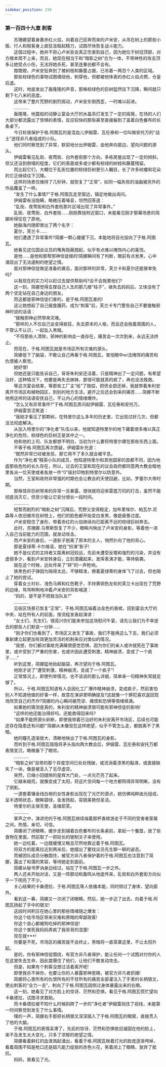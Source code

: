 ```yaml
---
sidebar_position: 236
---
```

### 第一百四十九章 刺客  


　　苏珊娜望着身裹赤红火焰，向着自己狂奔而来的卢米安，从吊在树上的那些小贩、行人和租客身上疯狂汲取起精力，试图尽快恢复战斗能力。  
　　这個过程中，她并不担心卢米安会真正伤害到自己，因为她位于树冠顶部，对方根本爬不上来，而且，她现在相当于和“暗影之树”合为一体，不带神性的攻击顶多让她受点小伤，无法将她杀死，甚至连重创都不会有。  
　　蹬蹬蹬，卢米安狂奔到了被树枝和藤蔓占据，已吊着一两百个人类的区域。  
　　那些棕绿色的事物试图缠绕他，刺穿他，但都被他体表的赤红火焰点燃，仓皇后退。  
　　这时，地底发出了轰隆隆的声音，那株棕绿色的巨树猛然往下沉降，瞬间就只剩下七八米的高度。  
　　这带来了整片荒野的剧烈摇动，卢米安东倒西歪，一时难以前进。  
　　…………  
　　轰隆隆，地震般的动静让宴会大厅的水晶吊灯发生了一定的摇晃，在场的人们大部分都流露出了惊惧的表情，反应较快的那些甚至直接躲到了盖着白色餐布的长条桌下。  
　　今日轮值保护于格.阿图瓦的是混血儿伊姆雷、瓦伦泰和一位叫做安托万的“战士”途径非凡者组成的小队。  
　　他们同时察觉到了异常，默契地分出伊姆雷，由他奔向窗边，望向问题的源头。  
　　伊姆雷看见乱街、夜莺街、白外套街那个方向，多栋房屋出现了一定的倾斜，但又还没到倒塌的程度，它们的表面或多或少都有棕绿的树枝和藤蔓残留。  
　　而比起它们，大概位于乱街位置的棕绿巨树更引人瞩目，长了许多树瘤和花朵的它正继续往下沉降。  
　　这样的场景仅维持了几秒钟，就恢复了“正常”，如同一幅失败的油画被另外的作品覆盖了一样。  
　　“发生了什么事情?”于格.阿图瓦走至窗边，镇定地做出询问。  
　　伊姆雷有没隐瞒，略微压着嗓音，坦然回答道：  
　　“乱街、夜莺街和白外套街那片区域出现了异常事件。”  
　　乱街、夜莺街、白外套街……刚刚靠拢附近窗口，未能看见刚才那幕场景的简娜听得怔在了原地。  
　　她脑海内随即冒出了两个名字：  
　　夏尔，芙兰卡……  
　　他们遭遇了异常事件?简娜一颗心缓缓下沉，本能地将目光投向了于格.阿图瓦。  
　　她看见这位国会议员的嘴角隐蔽翘起，似乎有点难以掩饰内心的喜悦。  
　　是他……是他和那帮邪神信徒做的!简娜瞬间有了判断，眼前有点发黑，心中涌现出了无法遏制的绝望之情。  
　　面对邪神信徒做足准备的袭击，面对那样的异常，芙兰卡和夏尔还能够幸免吗?  
　　以我现在的实力可以赶过去提供帮助吗?会不会拖累他们?  
　　这一刻，简娜觉得支撑自己人生的那几根“柱子”，继失去妈妈后，又快没有了两个坚定站在自己身边的朋友。  
　　而这都是邪神信徒们害的，是于格.阿图瓦害的!  
　　这让她想起了自己服食魔药，成为“刺客”后，芙兰卡专门警告自己不要接触邪神时说的话语：  
　　“接触邪神必然带来灾难。  
　　“那样的人不仅自己会变得疯狂，失去原本的人格，而且还会拖着周围的人，不管认不认识，一起坠入黑暗。  
　　“不将那些人清除，邪神的影响会一直存在，痛苦会一次次到来，永远无法终止。  
　　而现在，于格.阿图瓦就是市场区所有灾难的源头。  
　　简娜低下了脑袋，不敢让自己再看于格.阿图瓦，害怕眼中wi法掩饰的痛苦和仇恨被人察觉。  
　　她好恨!  
　　但她还是只能告诉自己，哥哥朱利安还活着，只是精神出了一定问题，有希望治好，这种情况下，他要是再失去妹妹，那很可能就真的疯了，再也没法挽救。  
　　等这次宴会结束，等那些工厂主“给”了赔偿，把债全部还掉，我就带着朱利安离开市场区和植物园区，到别的地方生活，避开之后还会到来的痛苦……简娜不断地用这样的话语安抚自己，不让内心的情绪爆炸。  
　　“怎么又有异常事件?”于格.阿图瓦质问起伊姆雷、瓦伦泰和安托万。  
　　伊姆雷苦涩笑道：  
　　“我刚才看见了那颗树，在特里尔这么多年的历史里，它出现过好几次，但都没法彻底解决。  
　　从加入特里尔的“净化者”队伍以来，他就知道特里尔的地下藏着很多难以真正净化的危险，棕绿色的巨树正是其中之一。  
　　他和他的上司、队友都想不明白，当初为什么要将特里尔建在那些东西上面。  
　　不等于格.阿图瓦再次质疑，伊姆雷补充道：  
　　“既然异常已经被发现，那它用不了多久就会被平息。  
　　作为“净化者”精英小队的成员，他知道特里尔和其他国家的首都不同，因为地底那些危险的长久存在，所以，过去的王室和现在的议会政府都同意两大教会暗地里各派一位天使或者各放一件“0”级封印物到特里尔以防意外。  
　　当然，王室和政府非常强的时期也会让教会的天使回避，比如，罗塞尔大帝时期。  
　　那株怪异巨树带来的异常一旦暴露，很快就将迎来雷霆万钧的打击，虽然不能彻底消灭它，但至少能让它安分很长一段时间。  
　　…………  
　　短暂而剧烈的“暗影之树”沉降后，荒野又变得稳定，加布里埃尔、帕瓦尔.尼森等人依旧被吊在树枝上，他们的脸色都开始变白发黑，像是疲惫过度。  
　　卢米安稳住了身形，带着赤红的火焰继续向已距离不远的棕绿巨树奔去。  
　　此时，苏珊娜.马蒂斯恢复了不少，眼眸内映出了卢米安的身影，等着他一进入自己当前能力的范围，就发动攻击。  
　　而卢米安的身后，一道影子脱离了原本的主人，悄然扑向了他的背心。  
　　那是夏绿蒂.卡尔维诺，她在“扮演”影子!  
　　她不是仪式的主持者又距离树冠较远，先前未遭受反噬和强烈的污染，并没有虚弱多少，看到卢米安转身后，立刻潜藏起来，发挥表演才能，等待偷袭。  
　　就在这个时候，远处传来了“砰”的一声枪响。  
　　铁黑色的子弹因为隔得太远，不够精准，擦着夏绿蒂的身体飞了过去，但也阻止了她的尝试。  
　　穿着女士衬衫、浅色马裤和红色靴子，手持黄铜色左轮的芙兰卡出现在了荒野的边缘，骂骂咧咧地冲着卢米安的背影喊道：  
　　“妈的，是不是不把我当队友?”  
　　…………  
　　见街区场景已恢复“正常”，于格.阿图瓦端着淡金色的香槟，回到宴会大厅的中央，站在所有人的前面，按流程发表起演讲：  
　　“女士们，先生们，很高兴你们能来参加这场慰问午宴，请先让我们为不幸逝去的那些人们默哀一分钟……  
　　“刚才你们也看到了，市场区又发生了事故，我们不能再这么下去，我们必须重新建立起更加有效更加灵活的机制来应对类似的情况。  
　　“我想，你们都对事故充满痛恨感觉恐惧，因为你们的亲人或许就死在了事故里，或许受到了严重的伤害，也或许因此遭受刺激，精神崩溃，变成了一个疯子……”  
　　听到这里，简娜猛地抬起脑袋，再次望向于格.阿图瓦。  
　　他刚才说了“遭受刺激，精神崩溃，变成了一个疯子”!  
　　正常情况上，即使列举情况，也不该说的那么详细，简单来一句精神失常就足够了。  
　　所以，于格.阿图瓦知道有人会因化工厂爆炸精神崩溃，变成疯子，然前害怕别人不知道他做的好事一样，故意在演讲里明确提及?这就像一个罪犯喜欢返回现场欣赏自己的杰作?简娜的内心瞬间被荒谬、痛恨和恐惧等情绪填满。  
　　如果她的猜测是真的，朱利安的精神崩溃很可能有邪神信徒的影响!  
　　“这样的他还能治得好吗，还能救得回来吗?  
　　“如果不能把源头斩断，即使我带着已治好的朱利安离开市场区，后续也可能还存在隐患还有问题!”简娜从未像现在这样绝望，似乎不管怎么走，都脱离不了黑暗。  
　　她的瞳孔逐渐放大，清晰地映出了于格.阿图瓦的身影。  
　　而听到于格.阿图瓦隐隐将矛头指向两大教会后，伊姆雷、瓦伦泰和安托万都表情变沉，略微垂下了眼帘。  
　　…………  
　　“暗影之树”自带的那个异度空间已处处残破，或流淌着漆黑的黏液，或直接缺失了一块，像是被丢入了无尽虚空。  
　　突然，已缩小回缝隙的星辉大门处，一点光芒亮了起来。  
　　它越来越亮，就像变成了太阳，将这片空间每一个地方都照得异常明晰，没有了阴影。  
　　一道套着镶金线白袍的女性身影出现在了光芒的源点，她仿佛纯粹由光组成，呈半透明状态，眼眸碧绿，金发扬起，容貌美艳但圣洁。  
　　特里尔的主保天使，圣维耶芙。  
　　…………  
　　掌声之中，演讲完的于格.阿图瓦继续端着那杯香槟游走于不同的受害者家属之间，热情，亲切，可信。  
　　简娜闭了闭眼睛，缓步走到铺着白色餐布的长条桌前，拿起一个餐盘，放了些食物在里面，然前取了一把较长的银制叉子来使用。  
　　她一边吃着，一边既缓慢又略显茫然地靠近着于格.阿图瓦。  
　　将双方的距离拉近到两米后，她摆出了要找议员先生聊一聊的姿态。  
　　而被团队成员分散围住，被官方非凡者保护着的于格.阿图瓦也注意到了简娜，露出了和蔼的笑容，等待她走到面前。  
　　简娜从秘书罗讷身边经过，站在了于格.阿图瓦一步之外。  
　　两人还未开始对话，又是一阵颤动和轰鸣从地底传来，乱街和白外套街方向似乎一下明亮了不少。  
　　关心结果的卡桑德拉、于格.阿图瓦等人依循本能，同时侧过了身体，望向窗外。  
　　看到这一幕，简娜又一次闭了闭眼睛，然后，她一步迈了出去，向着于格.阿图瓦扬起了手中的银叉!  
　　这段时间积压在她心里的那些情绪随之爆发：  
　　你这个给市场区带来灾难和黑暗的卑鄙政客!  
　　你这个良心都被狗吃掉的邪神信徒!  
　　你这个害死我妈妈弄疯了我哥哥的混蛋!  
　　现在就***!  
　　你要是不死，市场区的痛苦就不会终止，黑暗将一直笼罩这里，不让太阳升起。  
　　是的，你有邪神信徒围绕，有官方非凡者保护，能让任何一个试图对付你的人在这里失去生命，因此震慑住了他们，让他们不敢发动攻击。  
　　但是，如果有个刺客没想过活着离开呢!  
　　即使我杀不掉你，也要让你的人暴露邪神恩赐，被官方非凡者抓捕!  
　　简娜将心里所有的仇恨所有的不甘所有的痛苦全部灌注入了手里的长柄银叉，使出刺客的“全力一击”，刺向了于格.阿图瓦因侧过身体暴露出来的右眼。  
　　这一刻，她看见了对方脸上的惊讶、茫然和恐惧，看见于格.阿图瓦慌忙望向卡桑德拉，试图寻求救助。  
　　而卡桑德拉被不知什么时候斜跨了一步的“净化者”伊姆雷挡住了视线，未能第一时间察觉到发生了什么事情。  
　　噗的一声，简娜右手那把长柄银叉深深插入了于格.阿图瓦的眼窝，直接贯入了他的大脑。  
　　于格.阿图瓦的表情呆滞了，先前的惊讶、茫然和恐惧依旧凝固在他的脸上，来不及发生太大变化，只多了浓郁的绝望之情。  
　　简娜看着鲜红的血液溅起涌出，看着于格.阿图瓦映着灯光的脸庞逐渐垮掉，看着周围不知是枪口还是超凡能力绽放的赤色火花，笑着闭上了眼睛，放弃了抵抗。  
　　妈妈，我看见了光。  
